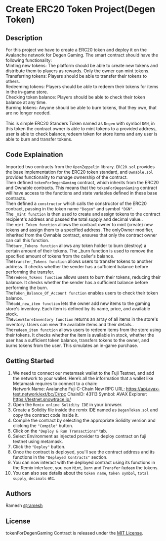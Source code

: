 # Create ERC20 Token Project(Degen Token)

## Description
For this project we have to create a ERC20 token and deploy it on the Avalanche network for Degen Gaming. The smart contract should have the following functionality:<br/>
Minting new tokens: The platform should be able to create new tokens and distribute them to players as rewards. Only the owner can mint tokens.<br/>
Transferring tokens: Players should be able to transfer their tokens to others.<br/>
Redeeming tokens: Players should be able to redeem their tokens for items in the in-game store.<br/>
Checking token balance: Players should be able to check their token balance at any time.<br/>
Burning tokens: Anyone should be able to burn tokens, that they own, that are no longer needed.<br/>
<br/>
This is simple ERC20 Standers Token named as `Degen` with symbol `DGN`, in this token the contract owner is able to mint tokens to a provided address, user is able to check balance,redeem token for store items and any user is able to burn and transfer tokens.

## Code Explaination
Imported two contracts from the `OpenZeppelin` library. `ERC20.sol` provides the base implementation for the ERC20 token standard, and `Ownable.sol` provides functionality to manage ownership of the contract.<br/>
Then defined `tokenForDegenGaming` contract, which inherits from the ERC20 and Ownable contracts. This means that the `tokenForDegenGaming` contract will have access to the functions and state variables defined in these base contracts.<br/>
Then defined a `constructor` which calls the constructor of the ERC20 contract, passing in the token name `"Degen"` and symbol `"DGN"`. <br/>
The `_mint function` is then used to create and assign tokens to the contract recipient's address and passed the total supply and decimal value..<br/>
The `mint_Token function` allows the contract owner to mint (create) new tokens and assign them to a specified address. The onlyOwner modifier, inherited from the Ownable contract, ensures that only the contract owner can call this function.<br/>
The`burn_Tokens function` allows any token holder to burn (destroy) a certain amount of their tokens. The _burn function is used to remove the specified amount of tokens from the caller's balance.<br/>
The`transfer_Tokens function` allows users to transfer tokens to another address. It checks whether the sender has a sufficient balance before performing the transfer.<br/>
The`redeem_Tokens function` allows users to burn their tokens, reducing their balance. It checks whether the sender has a sufficient balance before performing the burn.<br/>
The`Token_Balance_Of_Account function` enables users to check their token balance.<br/>
The`add_new_item function` lets the owner add new items to the gaming store's inventory. Each item is defined by its name, price, and available stock.<br/>
The`viewStoreInventory function` returns an array of all items in the store's inventory. Users can view the available items and their details..<br/>
The`redeem_item function` allows users to redeem items from the store using their tokens. It checks whether the item is available in stock, whether the user has a sufficient token balance, transfers tokens to the owner, and burns tokens from the user. This simulates an in-game purchase.<br/>


## Getting Started
1. We need to connect our metamask wallet to the Fuji Testnet, and add the network to your wallet. Here’s all the information that a wallet like Metamask requires to connect to a chain:<br/>
Network Name: Avalanche Fuji C-Chain New RPC URL: https://api.avax-test.network/ext/bc/C/rpc ChainID: 43113 Symbol: AVAX Explorer: https://testnet.snowtrace.io/
2. Open the `Remix online Solidity IDE` in your browser.
3. Create a Solidity file inside the remix IDE  named as `DegenToken.sol` and copy the contract code inside it.
4. Compile the contract by selecting the appropriate Solidity version and clicking the `"Compile"` button.
5. Click on the `"Deploy & Run Transactions"` tab.
6. Select Environment as injected provider to deploy contract on fuji testnet using metamask.
7. Click the `"Deploy"` button.
8. Once the contract is deployed, you'll see the contract address and its functions in the `"Deployed Contracts"` section.
9. You can now interact with the deployed contract using its functions in the Remix interface, you can `Mint`, `Burn` and `Transfer` `Redeem` the tokens.
10. You can also see details about the `token name`, `token symbol`, `total supply`, `decimals` etc.

## Authors
Ramesh 
[@ramesh](https://www.linkedin.com/in/ramesheorann/)

## License
tokenForDegenGaming Contract is released under the [MIT License](LICENSE).
